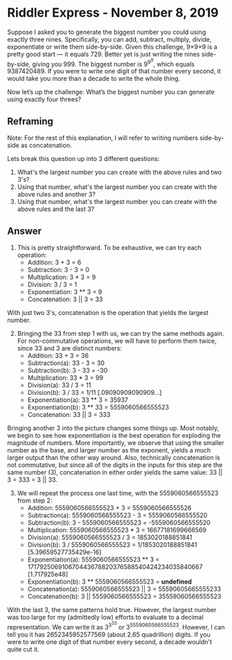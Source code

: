 # Riddler Express - November 8, 2019

Suppose I asked you to generate the biggest number you could using exactly three nines. Specifically, you can add, subtract, multiply, divide, exponentiate or write them side-by-side. Given this challenge, 9×9×9 is a pretty good start — it equals 729. Better yet is just writing the nines side-by-side, giving you 999. The biggest number is 9<sup>9<sup>9</sup></sup>, which equals 9387420489. If you were to write one digit of that number every second, it would take you more than a decade to write the whole thing.

Now let’s up the challenge: What’s the biggest number you can generate using exactly four threes?

## Reframing

Note: For the rest of this explanation, I will refer to writing numbers side-by-side as concatenation.

Lets break this question up into 3 different questions:

1. What's the largest number you can create with the above rules and two 3's?
2. Using that number, what's the largest number you can create with the above rules and another 3?
3. Using that number, what's the largest number you can create with the above rules and the last 3?

## Answer

1. This is pretty straightforward. To be exhaustive, we can try each operation:
    * Addition: 3 + 3 = 6
    * Subtraction: 3 - 3 = 0
    * Multiplication: 3 * 3 = 9
    * Division: 3 / 3 = 1
    * Exponentiation: 3 ** 3 = 9
    * Concatenation: 3 || 3 = 33

With just two 3's, concatenation is the operation that yields the largest number.

2. Bringing the 33 from step 1 with us, we can try the same methods again. For non-commutative operations, we will have to perform them twice, since 33 and 3 are distinct numbers:
    * Addition: 33 + 3 = 36
    * Subtraction(a): 33 - 3 = 30
    * Subtraction(b): 3 - 33 = -30
    * Multiplication: 33 * 3 = 99
    * Division(a): 33 / 3 = 11
    * Division(b): 3 / 33 = 1/11 [.09090909090909...]
    * Exponentiation(a): 33 ** 3 = 35937
    * Exponentiation(b): 3 ** 33 = 5559060566555523
    * Concatenation: 33 || 3 = 333

Bringing another 3 into the picture changes some things up. Most notably, we begin to see how exponentiation is the best operation for exploding the magnitude of numbers. More importantly, we observe that using the smaller number as the base, and larger number as the exponent, yields a much larger output than the other way around. Also, technically concatenation is not commutative, but since all of the digits in the inputs for this step are the same number (3), concatenation in either order yields the same value: 33 || 3 = 333 = 3 || 33.

3. We will repeat the process one last time, with the 5559060566555523 from step 2:
    * Addition: 5559060566555523 + 3 = 5559060566555526
    * Subtraction(a): 5559060566555523 - 3 = 5559060566555520
    * Subtraction(b): 3 - 5559060566555523 = -5559060566555520
    * Multiplication: 5559060566555523 * 3 = 16677181699666569
    * Division(a): 5559060566555523 / 3 = 1853020188851841
    * Division(b): 3 / 5559060566555523 = 1/1853020188851841 [5.39659527735429e-16]
    * Exponentiation(a): 5559060566555523 ** 3 = 171792506910670443678820376588540424234035840667 [1.717925e48]
    * Exponentiation(b): 3 ** 5559060566555523 = **undefined**
    * Concatenation(a): 5559060566555523 || 3 = 55590605665555233
    * Concatenation(b): 3 || 5559060566555523 = 35559060566555523

With the last 3, the same patterns hold true. However, the largest number was too large for my (admittedly low) efforts to evaluate to a decimal representation. We can write it as 3<sup>3<sup>33</sup></sup> or 3<sup>5559060566555523</sup>. However, I can tell you it has 2652345952577569 (about 2.65 quadrillion) digits. If you were to write one digit of that number every second, a decade wouldn't quite cut it.
